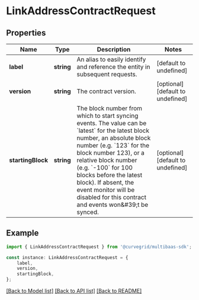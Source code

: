 # LinkAddressContractRequest


## Properties

Name | Type | Description | Notes
------------ | ------------- | ------------- | -------------
**label** | **string** | An alias to easily identify and reference the entity in subsequent requests. | [default to undefined]
**version** | **string** | The contract version. | [optional] [default to undefined]
**startingBlock** | **string** | The block number from which to start syncing events. The value can be &#x60;latest&#x60; for the latest block number, an absolute block number (e.g. &#x60;123&#x60; for the block number 123), or a relative block number (e.g. &#x60;-100&#x60; for 100 blocks before the latest block). If absent, the event monitor will be disabled for this contract and events won\&#39;t be synced. | [optional] [default to undefined]

## Example

```typescript
import { LinkAddressContractRequest } from '@curvegrid/multibaas-sdk';

const instance: LinkAddressContractRequest = {
    label,
    version,
    startingBlock,
};
```

[[Back to Model list]](../README.md#documentation-for-models) [[Back to API list]](../README.md#documentation-for-api-endpoints) [[Back to README]](../README.md)
